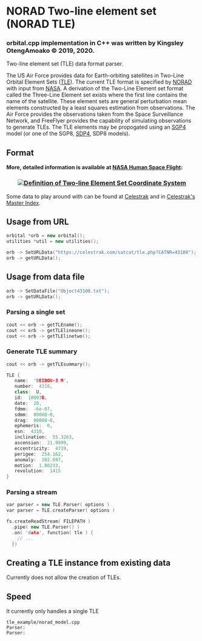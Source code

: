 # NORAD Two-line element set (NORAD TLE)
### orbital.cpp implementation in C++ was written by Kingsley OtengAmoako © 2019, 2020. 

Two-line element set (TLE) data format parser.

The US Air Force provides data for Earth-orbiting satellites in Two-Line Orbital Element Sets ([TLE]). The current TLE format is specified by [NORAD] with input from [NASA].  A derivation of the Two-Line Element set format called the Three-Line Element set exists where the first line contains the name of the satellite. These element sets are general perturbation mean elements constructed by a least squares estimation from observations. The Air Force provides the observations taken from the Space Surveillance Network, and FreeFlyer provides the capability of simulating observations to generate TLEs. The TLE elements may be propogated using an [SGP4] model (or one of the SGP8, [SDP4], SDP8 models).

[TLE]: http://en.wikipedia.org/wiki/Two-line_element_set
[NORAD]: http://en.wikipedia.org/wiki/NORAD
[NASA]: http://en.wikipedia.org/wiki/NASA
[SGP4]: http://en.wikipedia.org/wiki/SGP4
[SDP4]: http://en.wikipedia.org/wiki/SDP4

## Format

**More,  detailed information is available at [NASA Human Space Flight](http://spaceflight.nasa.gov/realdata/sightings/SSapplications/Post/JavaSSOP/SSOP_Help/tle_def.html):**

<h3 align="center">
  <a href="http://spaceflight.nasa.gov/realdata/sightings/SSapplications/Post/JavaSSOP/SSOP_Help/tle_def.html">
    <img alt="Definition of Two-line Element Set Coordinate System" src="http://spaceflight.nasa.gov/realdata/sightings/SSapplications/Post/JavaSSOP/SSOP_Help/2line.gif">
  </a>
</h3>

Some data to play around with can be found at [Celestrak](http://www.celestrak.com/NORAD/elements/) and in [Celestrak's Master Index](http://www.celestrak.com/NORAD/elements/master.asp).

## Usage from URL

```c++
orbital *orb = new orbital();
utilities *util = new utilities();

orb -> SetURLData("https://celestrak.com/satcat/tle.php?CATNR=43108");
orb -> getURLData();
```

## Usage from data file

```c++
orb -> SetDataFile("Object43108.txt");
orb -> getURLData();
```

### Parsing a single set

```c++
cout << orb -> getTLEname();
cout << orb -> getTLElineone();
cout << orb -> getTLElinetwo();
```

### Generate TLE summary
```c++
cout << orb -> getTLEsummary();
```

```c++
TLE {
   name:  'BEIDOU-3 M',
   number:  4310,
   class:  U,
   id:  18003B,
   date:  20,
   fdmm:  -6e-07,
   sdmm:  00000-0,
   drag:  00000-0,
   ephemeris:  0,
   esn:  4310,
   inclination:  55.3263,
   ascension:  21.9999,
   eccentricity:  4719,
   perigee:  254.162,
   anomaly:  302.897,
   motion:  1.86233,
   revolution:  1415
}
```

### Parsing a stream

```c++
var parser = new TLE.Parser( options ) 
var parser = TLE.createParser( options )
````

```c++
fs.createReadStream( FILEPATH )
  .pipe( new TLE.Parser() )
  .on( 'data', function( tle ) {
    // ...
  })
```

## Creating a TLE instance from existing data

Currently does not allow the creation of TLEs. 

## Speed

It currently only handles a single TLE

```
tle_example/norad_model.cpp
Parser: 
Parser: 
```
